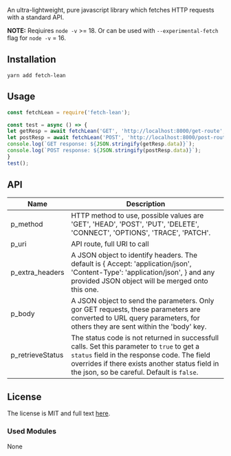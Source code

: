 An ultra-lightweight, pure javascript library which fetches HTTP requests with a standard API.

**NOTE:** Reqiuires `node -v` >= 18. Or can be used with `--experimental-fetch` flag for  `node -v` = 16.
## Installation

```
yarn add fetch-lean
```

## Usage

```javascript
const fetchLean = require('fetch-lean');

const test = async () => {
let getResp = await fetchLean('GET', 'http://localhost:8000/get-route', {parameter1: 'parameter 1 value', parameter2: 'parameter 2 value', }, true);
let postResp = await fetchLean('POST', 'http://localhost:8000/post-route', {parameter1: 'parameter 1 value', parameter2: 'parameter 2 value', }, false);
console.log(`GET response: ${JSON.stringify(getResp.data)}`);
console.log(`POST response: ${JSON.stringify(postResp.data)}`);
}
test();
```


## API


| Name  | Description |
|-------|-------------|
|p_method| HTTP method to use, possible values are 'GET', 'HEAD', 'POST', 'PUT', 'DELETE', 'CONNECT', 'OPTIONS', 'TRACE', 'PATCH'.|
|p_uri| API route, full URI to call|
|p_extra_headers| A JSON object to identify headers. The default is { Accept: 'application/json', 'Content-Type': 'application/json', } and any provided JSON object will be merged onto this one.|
|p_body| A JSON object to send the parameters. Only gor GET requests, these parameters are converted to URL query parameters, for others they are sent within the 'body' key.|
|p_retrieveStatus| The status code is not returned in successfull calls. Set this parameter to `true` to get a `status` field in the response code. The field overrides if there exists another status field in the json, so be careful. Default is `false`.|


## License

The license is MIT and full text [here](LICENSE).

### Used Modules

None